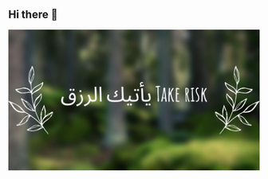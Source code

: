 ## Hi there 👋

![Banner](https://raw.githubusercontent.com/Youssef-Mantour/Youssef-Mantour/main/banner.jpeg)

<!--
**Youssef-Mantour/Youssef-Mantour** is a ✨ _special_ ✨ repository because its `README.md` (this file) appears on your GitHub profile.

Here are some ideas to get you started:

- 🔭 I’m currently working on ...
- 🌱 I’m currently learning ...
- 👯 I’m looking to collaborate on ...
- 🤔 I’m looking for help with ...
- 💬 Ask me about ...
- 📫 How to reach me: ...
- 😄 Pronouns: ...
- ⚡ Fun fact: ...
-->  
